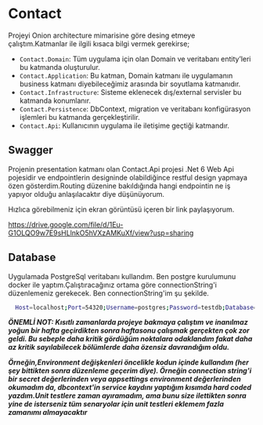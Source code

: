 # Contact

Projeyi Onion architecture mimarisine göre desing etmeye çalıştım.Katmanlar ile ilgili kısaca bilgi vermek gerekirse;
 



 - `Contact.Domain`: Tüm uygulama için olan Domain ve veritabanı entity’leri bu katmanda oluşturulur.
 - `Contact.Application`: Bu katman, Domain katmanı ile uygulamanın business katmanı diyebileceğimiz arasında bir soyutlama katmanıdır.
 - `Contact.Infrastructure`: Sisteme eklenecek dış/external servisler bu katmanda konumlanır.
 - `Contact.Persistence`: DbContext, migration ve veritabanı konfigürasyon işlemleri bu katmanda gerçekleştirilir. 
 - `Contact.Api`: Kullanıcının uygulama ile iletişime geçtiği katmandır.


## Swagger

Projenin presentation katmanı olan Contact.Api projesi .Net 6 Web Api pojesidir ve endpointlerin designinde olabildiğince restful design yapmaya özen gösterdim.Routing düzenine bakıldığında hangi endpointin ne iş yapıyor olduğu anlaşılacaktır diye düşünüyorum.

Hızlıca görebilmeniz için ekran görüntüsü içeren bir link paylaşıyorum. 

https://drive.google.com/file/d/1Eu-G1OLQO9w7E9sHLlnkO5hVXzAMKuXf/view?usp=sharing

## Database

Uygulamada PostgreSql veritabanı kullandım. Ben postgre kurulumunu docker ile yaptım.Çalıştıracağınız ortama göre connectionString'i düzenlemeniz gerekecek. Ben connectionString'im şu şekilde.

```bash
  Host=localhost;Port=54320;Username=postgres;Password=testdb;Database=Contact
```

***ÖNEMLİ NOT: Kısıtlı zamanlarda projeye bakmaya çalıştım ve inanılmaz yoğun bir hafta geçirdikten sonra haftasonu çalışmak gerçekten çok zor geldi. Bu sebeple daha kritik gördüğüm noktalara odaklandım fakat daha az kritik sayılabilecek bölümlerde daha özensiz davrandığım oldu.***

***Örneğin,Environment değişkenleri öncelikle kodun içinde kullandım (her şey bittikten sonra düzenleme geçerim diye). Örneğin connection string'i bir secret değerlerinden veya appsettings environment değerlerinden okumadım da, dbcontext'in service kaydını yaptığım kısımda hard coded yazdım.Unit testlere zaman ayıramadım, ama bunu size ilettikten sonra yine de isterseniz tüm senaryolar için unit testleri eklemem fazla zamanımı almayacaktır***
